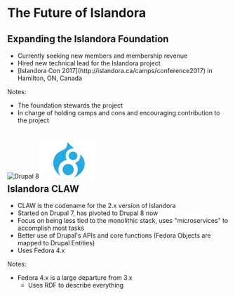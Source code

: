 <!-- .slide: data-background="http://i.giphy.com/IxKubPlRZclS8.gif" -->
# The Future of Islandora


## Expanding the Islandora Foundation

- <!-- .element: class="fragment" --> Currently seeking new members and membership revenue
- <!-- .element: class="fragment" --> Hired new technical lead for the Islandora project
- <!-- .element: class="fragment" --> [Islandora Con 2017](http://islandora.ca/camps/conference2017) in Hamilton, ON, Canada

Notes:

- The foundation stewards the project
- In charge of holding camps and cons and encouraging contribution to the project


<img src="https://avatars0.githubusercontent.com/u/15603186?v=3&s=200" alt="Drupal 8" class="img-clear" width="128" style="position: relative; top: 25px;">
<span class="fa fa-heart" style="font-size: 1.75em; color: red"></span>
<img src="images/drupal-8.png" alt="Drupal 8" class="img-clear" width="128" style="position: relative; top: 25px;">

## Islandora CLAW

- <!-- .element: class="fragment" --> CLAW is the codename for the 2.x version of Islandora
- <!-- .element: class="fragment" --> Started on Drupal 7, has pivoted to Drupal 8 now
- <!-- .element: class="fragment" --> Focus on being less tied to the monolithic stack, uses "microservices" to accomplish most tasks
- <!-- .element: class="fragment" --> Better use of Drupal's APIs and core functions (Fedora Objects are mapped to Drupal Entities)
- <!-- .element: class="fragment" --> Uses Fedora 4.x

Notes:

- Fedora 4.x is a large departure from 3.x
  - Uses RDF to describe everything
